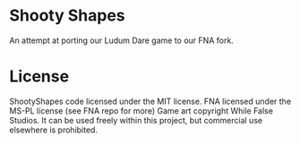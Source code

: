 ﻿# Shooty Shapes
An attempt at porting our Ludum Dare game to our FNA fork.

# License
ShootyShapes code licensed under the MIT license.
FNA licensed under the MS-PL license (see FNA repo for more)
Game art copyright While False Studios. It can be used freely within this project, but commercial use elsewhere is prohibited.